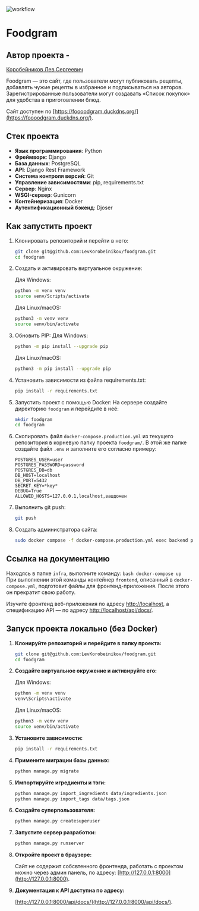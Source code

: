 ![workflow](https://github.com/LevKorobeinikov/foodgram/actions/workflows/main.yml/badge.svg)

# Foodgram
## Автор проекта - 
 
[Коробейников Лев Сергеевич](https://github.com/LevKorobeinikov)

Foodgram — это сайт, где пользователи могут публиковать рецепты, добавлять чужие рецепты в избранное и подписываться на авторов. Зарегистрированные пользователи могут создавать «Список покупок» для удобства в приготовлении блюд.

Сайт доступен по [https://foooodgram.duckdns.org/](https://foooodgram.duckdns.org/).

## Стек проекта

- **Язык программирования**: Python
- **Фреймворк**: Django
- **База данных**: PostgreSQL
- **API**: Django Rest Framework
- **Система контроля версий**: Git
- **Управление зависимостями**: pip, requirements.txt
- **Сервер**: Nginx
- **WSGI-сервер**: Gunicorn
- **Контейнеризация**: Docker
- **Аутентификационный бэкенд**: Djoser

## Как запустить проект

1. Клонировать репозиторий и перейти в него:
    ```bash
    git clone git@github.com:LevKorobeinikov/foodgram.git
    cd foodgram
    ```

2. Создать и активировать виртуальное окружение:

    Для Windows:
    ```bash
    python -m venv venv
    source venv/Scripts/activate
    ```
    Для Linux/macOS:
    ```bash
    python3 -m venv venv
    source venv/bin/activate
    ```

3. Обновить PIP:
    Для Windows:
    ```bash
    python -m pip install --upgrade pip
    ```
    Для Linux/macOS:
    ```bash
    python3 -m pip install --upgrade pip
    ```

4. Установить зависимости из файла requirements.txt:
    ```bash
    pip install -r requirements.txt
    ```

5. Запустить проект с помощью Docker:
    На сервере создайте директорию `foodgram` и перейдите в неё:
    ```bash
    mkdir foodgram
    cd foodgram
    ```

6. Скопировать файл `docker-compose.production.yml` из текущего репозитория в корневую папку проекта `foodgram/`. В этой же папке создайте файл `.env` и заполните его согласно примеру:
    ```
    POSTGRES_USER=user
    POSTGRES_PASSWORD=password
    POSTGRES_DB=db
    DB_HOST=localhost
    DB_PORT=5432
    SECRET_KEY=*key*
    DEBUG=True
    ALLOWED_HOSTS=127.0.0.1,localhost,вашдомен
    ```

7. Выполнить git push:
    ```bash
    git push
    ```

8. Создать администратора сайта:
    ```bash
    sudo docker compose -f docker-compose.production.yml exec backend python manage.py createsuperuser
    ```

## Ссылка на документацию

Находясь в папке `infra`, выполните команду:
    ```bash
    docker-compose up
    ```
При выполнении этой команды контейнер `frontend`, описанный в `docker-compose.yml`, подготовит файлы для фронтенд-приложения. После этого он прекратит свою работу.

Изучите фронтенд веб-приложения по адресу [http://localhost](http://localhost), а спецификацию API — по адресу [http://localhost/api/docs/](http://localhost/api/docs/).


## Запуск проекта локально (без Docker)

1. **Клонируйте репозиторий и перейдите в папку проекта:**

    ```bash
    git clone git@github.com:LevKorobeinikov/foodgram.git
    cd foodgram
    ```

2. **Создайте виртуальное окружение и активируйте его:**

    Для Windows:
    ```bash
    python -m venv venv
    venv\Scripts\activate
    ```

    Для Linux/macOS:
    ```bash
    python3 -m venv venv
    source venv/bin/activate
    ```

3. **Установите зависимости:**

    ```bash
    pip install -r requirements.txt
    ```

5. **Примените миграции базы данных:**

    ```bash
    python manage.py migrate
    ```
6. **Импортируйте игредиенты и тэги:**

    ```bash
    python manage.py import_ingredients data/ingredients.json
    python manage.py import_tags data/tags.json
    ```

6. **Создайте суперпользователя:**

    ```bash
    python manage.py createsuperuser
    ```

7. **Запустите сервер разработки:**

    ```bash
    python manage.py runserver
    ```

8. **Откройте проект в браузере:**

    Сайт не содержит собсвтенного фронтенда, работать с проектом можно через админ панель, по адресу:
    [http://127.0.0.1:8000](http://127.0.0.1:8000).

9. **Документация к API доступна по адресу:**

    [http://127.0.0.1:8000/api/docs/](http://127.0.0.1:8000/api/docs/).
